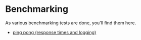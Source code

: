 # Benchmarking

As various benchmarking tests are done, you'll find them here.

- [ping pong (response times and logging)](./ping_pong.md)
